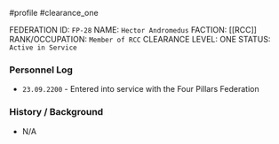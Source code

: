 #profile #clearance_one 

FEDERATION ID: `FP-28`
NAME: `Hector Andromedus`
FACTION: [[RCC]]
RANK/OCCUPATION: `Member of RCC`
CLEARANCE LEVEL: ONE
STATUS: `Active in Service`

### Personnel Log
- `23.09.2200` - Entered into service with the Four Pillars Federation

### History / Background
- N/A
